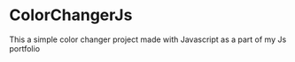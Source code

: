 # ColorChangerJs
This a simple color changer project made with Javascript as a part of my Js portfolio
